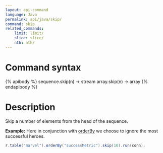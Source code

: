 ```yaml
---
layout: api-command
language: Java
permalink: api/java/skip/
command: skip
related_commands:
    limit: limit/
    slice: slice/
    nth: nth/
---
```


# Command syntax #

{% apibody %}
sequence.skip(n) &rarr; stream
array.skip(n) &rarr; array
{% endapibody %}

# Description #

Skip a number of elements from the head of the sequence.

__Example:__ Here in conjunction with [orderBy](/api/java/order_by/) we choose to ignore the most successful heroes.

```java
r.table("marvel").orderBy("successMetric").skip(10).run(conn);
```
